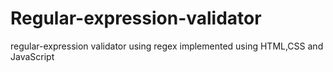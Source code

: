 # Regular-expression-validator
regular-expression validator using regex implemented using HTML,CSS and JavaScript
